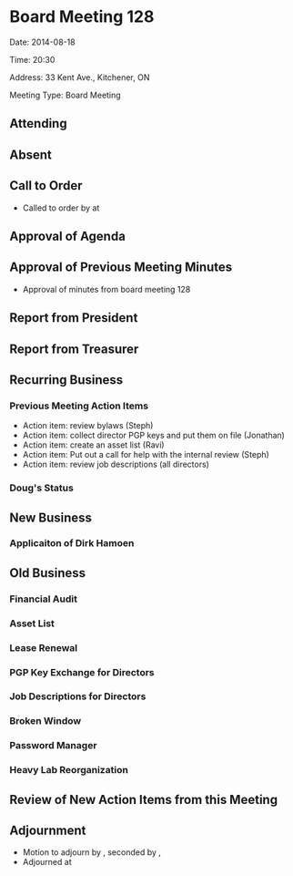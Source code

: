 # Board Meeting 128

Date: 2014-08-18

Time: 20:30

Address: 33 Kent Ave., Kitchener, ON

Meeting Type: Board Meeting

## Attending

## Absent

## Call to Order
* Called to order by  at 

## Approval of Agenda

## Approval of Previous Meeting Minutes
* Approval of minutes from board meeting 128

## Report from President

## Report from Treasurer

## Recurring Business

### Previous Meeting Action Items
* Action item: review bylaws (Steph)
* Action item: collect director PGP keys and put them on file (Jonathan)
* Action item: create an asset list (Ravi)
* Action item: Put out a call for help with the internal review (Steph)
* Action item: review job descriptions (all directors)

### Doug's Status

## New Business

### Applicaiton of Dirk Hamoen

## Old Business

### Financial Audit

### Asset List

### Lease Renewal

### PGP Key Exchange for Directors

### Job Descriptions for Directors

### Broken Window

### Password Manager

### Heavy Lab Reorganization

## Review of New Action Items from this Meeting

## Adjournment
* Motion to adjourn by , seconded by , 
* Adjourned at 
